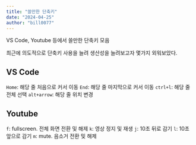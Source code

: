 ```yaml
---
title: "쓸만한 단축키"
date: "2024-04-25"
author: "bill0077"
---
```


VS Code, Youtube 등에서 쓸만한 단축키 모음

최근에 의도적으로 단축키 사용을 늘려 생산성을 늘려보고자 몇가지 외워보았다.

## VS Code
`Home`: 해당 줄 처음으로 커서 이동
`End`: 해당 줄 마지막으로 커서 이동
`ctrl+l`: 해당 줄 전체 선택
`alt+arrow`: 해당 줄 위치 변경

## Youtube
`f`: fullscreen. 전체 화면 전환 및 해제
`k`: 영상 정지 및 재생
`j`: 10초 뒤로 감기
`l`: 10초 앞으로 감기
`m`: mute. 음소거 전환 및 해제